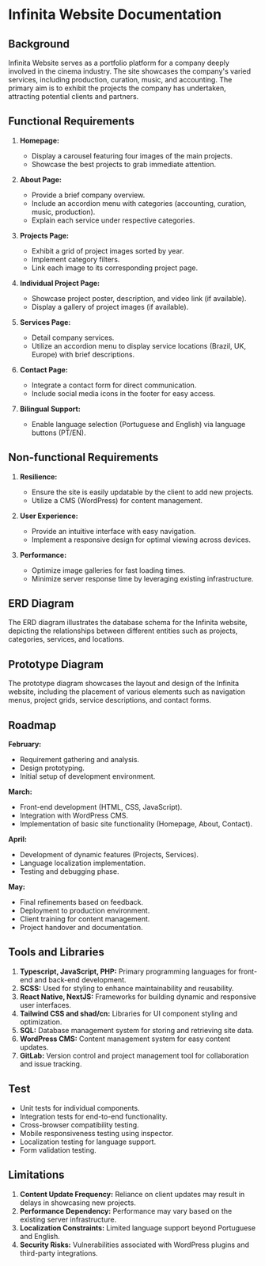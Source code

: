 
# Infinita Website Documentation

## Background

Infinita Website serves as a portfolio platform for a company deeply involved in the cinema industry. The site showcases the company's varied services, including production, curation, music, and accounting. The primary aim is to exhibit the projects the company has undertaken, attracting potential clients and partners.

## Functional Requirements

1. **Homepage:**
   - Display a carousel featuring four images of the main projects.
   - Showcase the best projects to grab immediate attention.

2. **About Page:**
   - Provide a brief company overview.
   - Include an accordion menu with categories (accounting, curation, music, production).
   - Explain each service under respective categories.

3. **Projects Page:**
   - Exhibit a grid of project images sorted by year.
   - Implement category filters.
   - Link each image to its corresponding project page.

4. **Individual Project Page:**
   - Showcase project poster, description, and video link (if available).
   - Display a gallery of project images (if available).

5. **Services Page:**
   - Detail company services.
   - Utilize an accordion menu to display service locations (Brazil, UK, Europe) with brief descriptions.

6. **Contact Page:**
   - Integrate a contact form for direct communication.
   - Include social media icons in the footer for easy access.

7. **Bilingual Support:**
   - Enable language selection (Portuguese and English) via language buttons (PT/EN).

## Non-functional Requirements

1. **Resilience:**
   - Ensure the site is easily updatable by the client to add new projects.
   - Utilize a CMS (WordPress) for content management.

2. **User Experience:**
   - Provide an intuitive interface with easy navigation.
   - Implement a responsive design for optimal viewing across devices.

3. **Performance:**
   - Optimize image galleries for fast loading times.
   - Minimize server response time by leveraging existing infrastructure.

## ERD Diagram

The ERD diagram illustrates the database schema for the Infinita website, depicting the relationships between different entities such as projects, categories, services, and locations.

## Prototype Diagram

The prototype diagram showcases the layout and design of the Infinita website, including the placement of various elements such as navigation menus, project grids, service descriptions, and contact forms.

## Roadmap

**February:**
- Requirement gathering and analysis.
- Design prototyping.
- Initial setup of development environment.

**March:**
- Front-end development (HTML, CSS, JavaScript).
- Integration with WordPress CMS.
- Implementation of basic site functionality (Homepage, About, Contact).

**April:**
- Development of dynamic features (Projects, Services).
- Language localization implementation.
- Testing and debugging phase.

**May:**
- Final refinements based on feedback.
- Deployment to production environment.
- Client training for content management.
- Project handover and documentation.

## Tools and Libraries

1. **Typescript, JavaScript, PHP:** Primary programming languages for front-end and back-end development.
2. **SCSS:** Used for styling to enhance maintainability and reusability.
3. **React Native, NextJS:** Frameworks for building dynamic and responsive user interfaces.
4. **Tailwind CSS and shad/cn:** Libraries for UI component styling and optimization.
5. **SQL:** Database management system for storing and retrieving site data.
6. **WordPress CMS:** Content management system for easy content updates.
7. **GitLab:** Version control and project management tool for collaboration and issue tracking.

## Test

- Unit tests for individual components.
- Integration tests for end-to-end functionality.
- Cross-browser compatibility testing.
- Mobile responsiveness testing using inspector. 
- Localization testing for language support.
- Form validation testing.

## Limitations

1. **Content Update Frequency:** Reliance on client updates may result in delays in showcasing new projects.
2. **Performance Dependency:** Performance may vary based on the existing server infrastructure.
3. **Localization Constraints:** Limited language support beyond Portuguese and English.
4. **Security Risks:** Vulnerabilities associated with WordPress plugins and third-party integrations.

